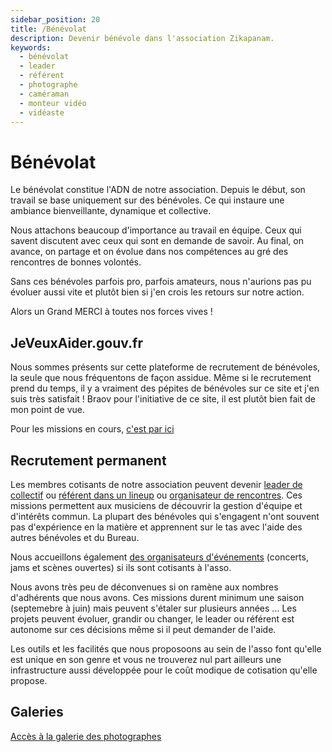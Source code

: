 ```yaml
---
sidebar_position: 20
title: /Bénévolat 
description: Devenir bénévole dans l'association Zikapanam.
keywords:
  - bénévolat
  - leader
  - référent
  - photographe
  - caméraman
  - monteur vidéo
  - vidéaste
---
```


# Bénévolat

Le bénévolat constitue l'ADN de notre association. Depuis le début, son travail se base uniquement sur des bénévoles. Ce qui instaure une ambiance bienveillante, dynamique et collective.

Nous attachons beaucoup d'importance au travail en équipe. Ceux qui savent discutent avec ceux qui sont en demande de savoir. Au final, on avance, on partage et on évolue dans nos compétences au gré des rencontres de bonnes volontés.

Sans ces bénévoles parfois pro, parfois amateurs, nous n'aurions pas pu évoluer aussi vite et plutôt bien si j'en crois les retours sur notre action.

Alors un Grand MERCI à toutes nos forces vives !

## JeVeuxAider.gouv.fr

Nous sommes présents sur cette plateforme de recrutement de bénévoles, la seule que nous fréquentons de façon assidue. Même si le recrutement prend du temps, il y a vraiment des pépites de bénévoles sur ce site et j'en suis très satisfait ! Braov pour l'initiative de ce site, il est plutôt bien fait de mon point de vue.

Pour les missions en cours, [c'est par ici](https://www.jeveuxaider.gouv.fr/organisations/17607-zikapanam)

## Recrutement permanent

Les membres cotisants de notre association peuvent devenir [leader de collectif](/docs/organiser/la-vie-d-un-collectif) ou [référent dans un lineup](/docs/organiser/lineup-satellite) ou [organisateur de rencontres](/docs/organiser/organiser-une-rencontre).  Ces missions permettent aux musiciens de découvrir la gestion d'équipe et d'intérêts commun. La plupart des bénévoles qui s'engagent n'ont souvent pas d'expérience en la matière et apprennent sur le tas avec l'aide des autres bénévoles et du Bureau.

Nous accueillons également [des organisateurs d'événements](/docs/organiser/organiser-une-soiree) (concerts, jams et scènes ouvertes) si ils sont cotisants à l'asso.

Nous avons très peu de déconvenues si on ramène aux nombres d'adhérents que nous avons. Ces missions durent minimum une saison (septemebre à juin) mais peuvent s'étaler sur plusieurs années ... Les projets peuvent évoluer, grandir ou changer, le leader ou référent est autonome sur ces décisions même si il peut demander de l'aide.

Les outils et les facilités que nous proposoons au sein de l'asso font qu'elle est unique en son genre et vous ne trouverez nul part ailleurs une infrastructure aussi développée pour le coût modique de cotisation qu'elle propose.

## Galeries

[Accès à la galerie des photographes](https://doc.zikapanam.fr/docs/organigramme#les-photographes)